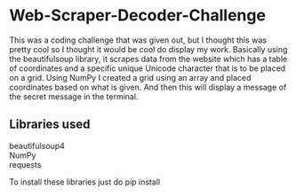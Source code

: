 # Web-Scraper-Decoder-Challenge
This was a coding challenge that was given out, but I thought this was pretty cool so I thought it would be cool do display my work. Basically using the beautifulsoup library, it scrapes data from the website which has a table of coordinates and a specific unique Unicode character that is to be placed on a grid. Using NumPy I created a grid using an array and placed coordinates based on what is given. And then this will display a message of the secret message in the terminal.

## Libraries used
beautifulsoup4 </br>
NumPy </br>
requests </br>

To install these libraries just do pip install <lib name>

